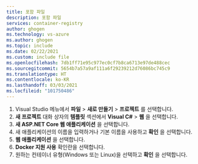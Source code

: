 ```yaml
---
title: 포함 파일
description: 포함 파일
services: container-registry
author: ghogen
ms.technology: vs-azure
ms.author: ghogen
ms.topic: include
ms.date: 02/22/2021
ms.custom: include file
ms.openlocfilehash: 7db1ff71e95c977ec0cf7b8ca6713e97de488cec
ms.sourcegitcommit: 5654b7a57a9af111a6f29239212d76086bc745c9
ms.translationtype: HT
ms.contentlocale: ko-KR
ms.lasthandoff: 03/03/2021
ms.locfileid: "101750486"
---
```

1. Visual Studio 메뉴에서 **파일** > **새로 만들기** > **프로젝트** 를 선택합니다.
2. **새 프로젝트** 대화 상자의 **템플릿** 섹션에서 **Visual C#** > **웹** 을 선택합니다.
3. **새 ASP.NET Core 웹 애플리케이션** 을 선택합니다.
4. 새 애플리케이션의 이름을 입력하거나 기본 이름을 사용하고 **확인** 을 선택합니다.
5. **웹 애플리케이션** 을 선택합니다.
6. **Docker 지원 사용** 확인란을 선택합니다.
7. 원하는 컨테이너 유형(Windows 또는 Linux)을 선택하고 **확인** 을 선택합니다.
